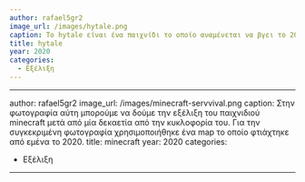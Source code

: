 ```yaml
---
author: rafael5gr2
image_url: /images/hytale.png
caption: Το hytale είναι ένα παιχνίδι το οποίο αναμένεται να βγει το 2021 και το οποίο μοιάζει πολύ με το γνωστό παιχνίδι minecraft, αλλά έχει μία mediaeval θεματολογία και επίσης παρέχει την δική του scripting language έτσι ώστε κάποιο να εμπλουτίσει το περιεχόμενο του κυρίως στο multi-player κομμάτι του. Για περισσότερες πληροφορίες μπορείτε να δείτε το ακόλουθο link: hytale.com.
title: hytale
year: 2020
categories:
  - Εξέλιξη
---
```


---
author: rafael5gr2
image_url: /images/minecraft-servvival.png
caption: Στην φωτογραφία αύτη μπορούμε να δούμε την εξέλιξη του παιχνιδιού minecraft μετά από μία δεκαετία από την κυκλοφορία του. Για την συγκεκριμένη φωτογραφία χρησιμοποιήθηκε ένα map το οποίο φτιάχτηκε από εμένα το 2020.
title: minecraft
year: 2020
categories:
  - Εξέλιξη 
---

